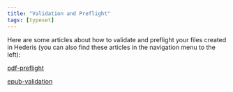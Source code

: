 ```yaml
---
title: "Validation and Preflight"
tags: [typeset]
---
```

 
<html><body><section data-type="chapter" class="hsecchapter" data-hederis-type="hsecchapter" id="intro-validation" data-pi-attrs="id: intro-validation; data-tags: typeset;" role="doc-chapter" data-tags="typeset" data-author-name=" " data-book-title=" " title="Validation and Preflight"><p class="hblkp" data-hederis-type="hblkp" id="pWtDB30kJ">Here are some articles about how to validate and preflight your files created in Hederis (you can also find these articles in the navigation menu to the left): </p><p class="hblkp" data-hederis-type="hblkp" id="pCMS5d06A"><a href="{% link _docs/pdf-preflight.md %}" class="hspana" data-hederis-type="hspana" id="ppN7LNq59">pdf-preflight</a></p><p class="hblkp" data-hederis-type="hblkp" id="pRBkevPD2"><a href="{% link _docs/epub-validation.md %}" class="hspana" data-hederis-type="hspana" id="pI1INxx4g">epub-validation</a></p></section></body></html>
